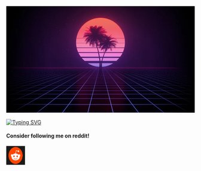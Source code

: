 <img src="Hi.jpg">

<a href="https://git.io/typing-svg"><img src="https://readme-typing-svg.demolab.com?font=Fira+Code&pause=1000&color=90EE90&multiline=true&random=false&width=435&height=150&lines=Hello+%3A3+I'm+EL+POG;I'm+15;I'm+currently+learning+python;My+discord+username+pog_sus+;That's+all+bye+%3C3" alt="Typing SVG" /></a>

<p><h4>Consider following me on reddit!</h4></p>

<p><a href="#" target="_blank" class="external" rel="nofollow"><font color="maroon"><img src="Rd.png" width="50" height="50"></font></font></a> </p>